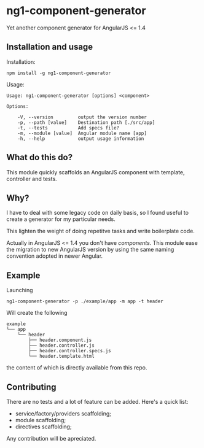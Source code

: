 # ng1-component-generator

Yet another component generator for AngularJS <= 1.4

## Installation and usage

Installation:

    npm install -g ng1-component-generator

Usage:

    Usage: ng1-component-generator [options] <component>

    Options:

        -V, --version         output the version number
        -p, --path [value]    Destination path [./src/app]
        -t, --tests           Add specs file?
        -m, --module [value]  Angular module name [app]
        -h, --help            output usage information

## What do this do?

This module quickly scaffolds an AngularJS component with template, controller 
and tests. 

## Why?

I have to deal with some legacy code on daily basis, so I found useful
to create a generator for my particular needs.

This lighten the weight of doing repetitve tasks and write boilerplate code.

Actually in AngularJS <= 1.4 you don't have _components_. This module ease the
migration to new AngularJS version by using the same naming convention adopted
in newer Angular. 

## Example

Launching

    ng1-component-generator -p ./example/app -m app -t header

Will create the following

    example
    └── app
        └── header
            ├── header.component.js
            ├── header.controller.js
            ├── header.controller.specs.js
            └── header.template.html

the content of which is directly available from this repo.

## Contributing

There are no tests and a lot of feature can be added. Here's a quick list:

 - service/factory/providers scaffolding;
 - module scaffolding;
 - directives scaffolding;

Any contribution will be apreciated.